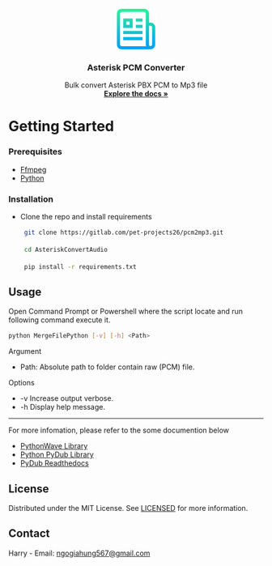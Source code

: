 <br />
<div align="center">
  <a href="https://gitlab.com/pet-projects26/pcm2mp3.git">
    <img src="images/logo.png" alt="Logo" width="80" height="80">
  </a>

<h3 align="center">Asterisk PCM Converter</h3>

  <p align="center">
    Bulk convert Asterisk PBX PCM to Mp3 file
    <br />
    <a href="#getting-started"><strong>Explore the docs »</strong></a>

  </p>
</div>


# Getting Started
### Prerequisites

* [Ffmpeg](https://windowsloop.com/install-ffmpeg-windows-10/)
* [Python](https://www.python.org/downloads/)


### Installation

* Clone the repo and install requirements
   ```bash
    git clone https://gitlab.com/pet-projects26/pcm2mp3.git
    
    cd AsteriskConvertAudio
    
    pip install -r requirements.txt
   ```

## Usage

Open Command Prompt or Powershell where the script locate and run following command execute it. 
  ```bash
  python MergeFilePython [-v] [-h] <Path>
  ```
  Argument
  
  * Path: Absolute path to folder contain raw (PCM) file.
  
  Options
  * -v Increase output verbose.
  * -h Display help message.

---
For more infomation, please refer to the some documention below

- [PythonWave Library](https://docs.python.org/3/library/wave.html)
- [Python PyDub Library](https://github.com/jiaaro/pydub)
- [PyDub Readthedocs](https://audiosegment.readthedocs.io/en/latest/audiosegment.html)


## License
Distributed under the MIT License. See [LICENSED](https://opensource.org/licenses/MIT) for more information.

## Contact
Harry - Email: ngogiahung567@gmail.com
